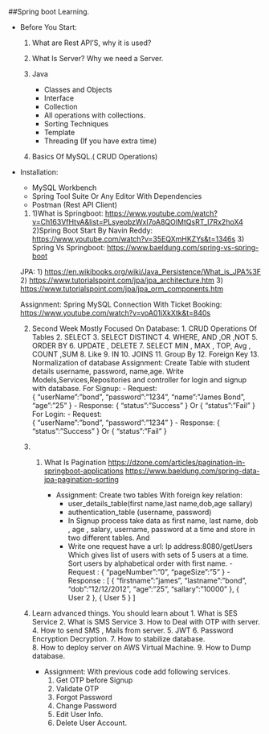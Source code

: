 ##Spring boot Learning.

- Before You Start:

   1. What are Rest API’S, why it is used?
    
   2. What Is Server? Why we need a Server.
    
   3. Java
        - Classes and Objects
        - Interface
        - Collection
        - All operations with collections.
        - Sorting Techniques
        - Template
        - Threading (If you have extra time)
	
    4. Basics Of MySQL.( CRUD Operations)


- Installation:
    - MySQL Workbench
    - Spring Tool Suite Or Any Editor With Dependencies
    - Postman (Rest API Client)

    1.
        1)What is Springboot:
            https://www.youtube.com/watch?v=Ch163VfHtvA&list=PLsyeobzWxl7oA8QOlMtQsRT_I7Rx2hoX4
        2)Spring Boot Start By Navin Reddy:
            https://www.youtube.com/watch?v=35EQXmHKZYs&t=1346s
        3) Spring Vs Springboot:
         https://www.baeldung.com/spring-vs-spring-boot

    JPA:
        1) https://en.wikibooks.org/wiki/Java_Persistence/What_is_JPA%3F
        2) https://www.tutorialspoint.com/jpa/jpa_architecture.htm
        3) https://www.tutorialspoint.com/jpa/jpa_orm_components.htm


    Assignment:
        Spring MySQL Connection With Ticket Booking:
        https://www.youtube.com/watch?v=voA01jXkXtk&t=840s

    2.
        Second Week Mostly Focused On Database:
            1. CRUD Operations Of Tables
            2. SELECT
            3. SELECT DISTINCT
            4. WHERE, AND ,OR ,NOT
            5. ORDER BY
            6. UPDATE , DELETE
            7. SELECT MIN , MAX , TOP, Avg , COUNT ,SUM
            8. Like
            9. IN
            10. JOINS
            11. Group By
            12. Foreign Key
            13. Normalization of database
        Assignment:
            Create Table with student details  username, password, name,age. Write Models,Services,Repositories and controller for login and signup with database.
        For Signup:
            -   Request: 	
                {
	               “userName”:”bond”,
	               “password”:”1234”,
    	           “name”:”James Bond”,
	               “age”:”25”
                }
            -   Response: 
                {
	               “status”:”Success”
                }
		              Or
                {
	               “status”:”Fail”
                }
        For Login:
            -   Request:  
                {
                    “userName”:”bond”,
	               “password”:”1234”
                }
            -   Response: 
                {
                    “status”:”Success”
                }
		              Or
                {
                    “status”:”Fail”
                }

    3.
        1. What Is Pagination
            https://dzone.com/articles/pagination-in-springboot-applications
            https://www.baeldung.com/spring-data-jpa-pagination-sorting

            - Assignment:
                Create two tables With foreign key relation:
                - user_details_table(first name,last name,dob,age sallary)
                - authentication_table (username, password)
                - In Signup process take data as first name, last name, dob , age , salary, username, password at a time and store in two different tables.
                    And
                - Write one request have a url: Ip address:8080/getUsers
                    Which gives list of users with sets of 5 users at a time.
                    Sort users by alphabetical order with first name.
                        - Request : 
                          {
		                      “pageNumber”:”0”,
		                      “pageSize”:”5”
                          }
                        - Response :
	                      [
		                    {
	                           “firstname”:”james”,
	                           “lastname”:”bond”,
	                           “dob”:”12/12/2012”,
	                           “age”:”25”,
	                           “sallary”:”10000”
                            },
                            {   
	                           User 2
                            },
                            {
  		                       User 5
                            }
                          ]
  

    4.
        Learn advanced things.
        You should learn about
            1. What is SES Service
            2. What is SMS Service 
            3. How to Deal with OTP with server.
            4. How to send SMS , Mails from server.
            5. JWT
            6. Password Encryption Decryption.
            7. How to stabilize database.  
            8. How to deploy server on AWS Virtual Machine.
            9. How to Dump database.
        - Assignment:
            With previous code add following services.
            1. Get OTP before Signup
            2. Validate OTP
            3. Forgot Password
            4. Change Password
            5. Edit User Info.
            6. Delete User Account.
            

